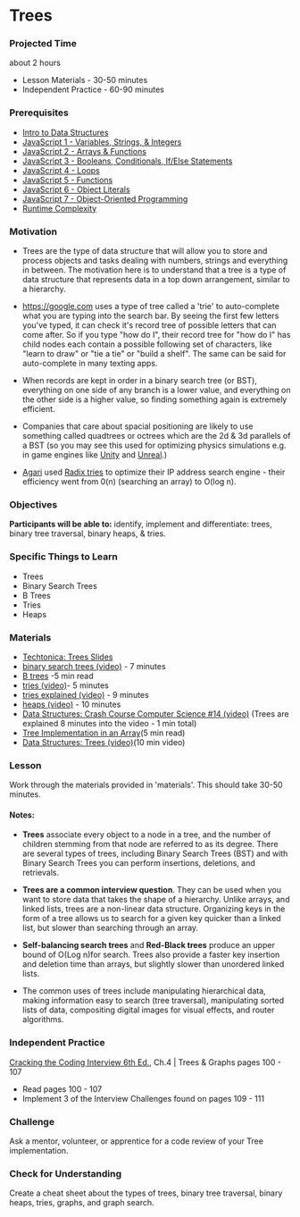 # Trees

### Projected Time
about 2 hours

- Lesson Materials - 30-50 minutes
- Independent Practice - 60-90 minutes

### Prerequisites

- [Intro to Data Structures](/data-structures/intro-to-data-structures.md)
- [JavaScript 1 - Variables, Strings, & Integers](/javascript/javascript-1.md)
- [JavaScript 2 - Arrays & Functions](/javascript/javascript-2.md)
- [JavaScript 3 - Booleans, Conditionals, If/Else Statements](/javascript/javascript-3.md)
- [JavaScript 4 - Loops](/javascript/javascript-4.md)
- [JavaScript 5 - Functions](/javascript/javascript-5.md)
- [JavaScript 6 - Object Literals](/javascript/javascript-6-object-literals.md)
- [JavaScript 7 - Object-Oriented Programming](/javascript/javascript-7-oop.md)
- [Runtime Complexity](/runtime-complexity/runtime-complexity.md)


### Motivation
- Trees are the type of data structure that will allow you to store and process objects and tasks dealing with numbers, strings and everything in between. The motivation here is to understand that a tree is a type of data structure that represents data in a top down arrangement, similar to a hierarchy.  

- https://google.com uses a type of tree called a 'trie' to auto-complete what you are typing into the search bar. By seeing the first few letters you've typed, it can check it's record tree of possible letters that can come after.  So if you type "how do I", their record tree for "how do I" has child nodes each contain a possible following set of characters, like "learn to draw" or "tie a tie" or "build a shelf". The same can be said for auto-complete in many texting apps.

- When records are kept in order in a binary search tree (or BST), everything on one side of any branch is a lower value, and everything on the other side is a higher value, so finding something again is extremely efficient. 

- Companies that care about spacial positioning are likely to use something called quadtrees or octrees which are the 2d & 3d parallels of a BST (so you may see this used for optimizing physics simulations e.g. in game engines like [Unity](https://unity3d.com/) and [Unreal](https://www.unrealengine.com/en-US/what-is-unreal-engine-4).)

- [Agari](https://www.agari.com/) used [Radix tries](https://en.wikipedia.org/wiki/Radix_tree) to optimize their IP address search engine - their efficiency went from 0(n) (searching an array) to O(log n).

### Objectives

**Participants will be able to:**
identify, implement and differentiate: trees, binary tree traversal, binary heaps, & tries.

### Specific Things to Learn
- Trees
- Binary Search Trees
- B Trees
- Tries
- Heaps

### Materials
- [Techtonica: Trees Slides](https://docs.google.com/presentation/d/1O_mK6z7q69RLvqVFmoqfmEr4XKFSYVibgf-E08hxApw/edit?usp=sharing)
- [binary search trees (video)](https://www.youtube.com/watch?v=7vw2iIdqHlM) - 7 minutes
- [B trees](https://www.geeksforgeeks.org/b-tree-set-1-introduction-2/) -5 min read
- [tries (video)](https://youtu.be/zIjfhVPRZCg)- 5 minutes
- [tries explained (video)](https://youtu.be/-urNrIAQnNo) - 9 minutes
- [heaps (video)](https://youtu.be/t0Cq6tVNRBA) - 10 minutes
- [Data Structures: Crash Course Computer Science #14 (video)](https://youtu.be/DuDz6B4cqVc) (Trees are explained 8 minutes into the video - 1 min total)
- [Tree Implementation in an Array](https://webdocs.cs.ualberta.ca/~holte/T26/tree-as-array.html)(5 min read)
- [Data Structures: Trees (video)](https://www.youtube.com/watch?v=oSWTXtMglKE)(10 min video)

### Lesson

Work through the materials provided in 'materials'.  This should take 30-50 minutes.

#### Notes:
- **Trees** associate every object to a node in a tree, and the number of children stemming from that node are referred to as its degree. There are several types of trees, including Binary Search Trees (BST) and with Binary Search Trees you can perform insertions, deletions, and retrievals.

- **Trees are a common interview question**. They can be used when you want to store data that takes the shape of a hierarchy. Unlike arrays, and linked lists, trees are a non-linear data structure. Organizing keys in the form of a tree allows us to search for a given key quicker than a linked list, but slower than searching through an array. 

- **Self-balancing search trees** and **Red-Black trees** produce an upper bound of O(Log n)for search. Trees also provide a faster key insertion and deletion time than arrays, but slightly slower than unordered linked lists.

- The common uses of trees include manipulating hierarchical data, making information easy to search (tree traversal), manipulating sorted lists of data, compositing digital images for visual effects, and router algorithms.


### Independent Practice

[Cracking the Coding Interview 6th Ed.](https://www.pdfdrive.com/cracking-the-coding-interview-e52072841.html), Ch.4 | Trees & Graphs pages 100 - 107
- Read pages 100 - 107
- Implement 3 of the Interview Challenges found on pages 109 - 111


### Challenge
Ask a mentor, volunteer, or apprentice for a code review of your Tree implementation.

### Check for Understanding
Create a cheat sheet about the types of trees, binary tree traversal, binary heaps, tries, graphs, and graph search.
